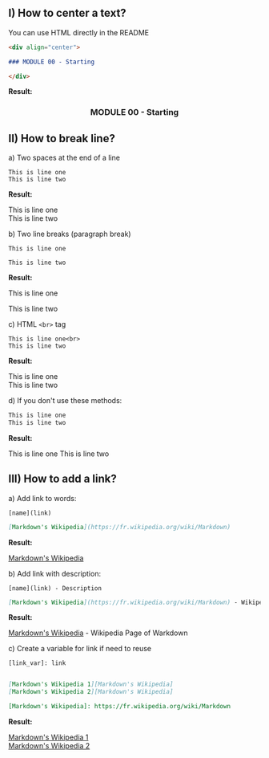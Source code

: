 
## I) How to center a text?

You can use HTML directly in the README

```markdown
<div align="center">

### MODULE 00 - Starting

</div>

```

**Result:**

<div align="center">

### MODULE 00 - Starting

</div>


## II) How to break line?

a) Two spaces at the end of a line

```marwdown
This is line one  
This is line two
```

**Result:**

This is line one  
This is line two

b) Two line breaks (paragraph break)

```marwdown
This is line one

This is line two
```

**Result:**

This is line one

This is line two

c) HTML `<br>` tag

```marwdown
This is line one<br>
This is line two
```

**Result:**

This is line one<br>
This is line two

d) If you don't use these methods:

```markdown
This is line one
This is line two
```

**Result:**

This is line one
This is line two

## III) How to add a link?

a) Add link to words:

`[name](link)`

```markdown
[Markdown's Wikipedia](https://fr.wikipedia.org/wiki/Markdown)
```

**Result:**

[Markdown's Wikipedia](https://fr.wikipedia.org/wiki/Markdown)

b) Add link with description:

`[name](link) - Description`

```markdown
[Markdown's Wikipedia](https://fr.wikipedia.org/wiki/Markdown) - Wikipedia Page of Warkdown
```

**Result:**

[Markdown's Wikipedia](https://fr.wikipedia.org/wiki/Markdown) - Wikipedia Page of Warkdown 

c) Create a variable for link if need to reuse

`[link_var]: link`

```markdown

[Markdown's Wikipedia 1][Markdown's Wikipedia]
[Markdown's Wikipedia 2][Markdown's Wikipedia]

[Markdown's Wikipedia]: https://fr.wikipedia.org/wiki/Markdown
```

**Result:**

[Markdown's Wikipedia 1][Markdown's Wikipedia]  
[Markdown's Wikipedia 2][Markdown's Wikipedia]

[Markdown's Wikipedia]: https://fr.wikipedia.org/wiki/Markdown